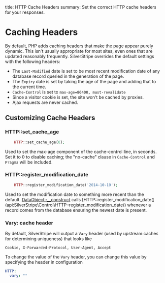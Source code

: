 title: HTTP Cache Headers
summary: Set the correct HTTP cache headers for your responses.

# Caching Headers

By default, PHP adds caching headers that make the page appear purely dynamic. This isn't usually appropriate for most 
sites, even ones that are updated reasonably frequently. SilverStripe overrides the default settings with the following 
headers:

  * The `Last-Modified` date is set to be most recent modification date of any database record queried in the generation 
  of the page.
  * The `Expiry` date is set by taking the age of the page and adding that to the current time.
  * `Cache-Control` is set to `max-age=86400, must-revalidate`
  * Since a visitor cookie is set, the site won't be cached by proxies.
  * Ajax requests are never cached.

## Customizing Cache Headers

### HTTP::set_cache_age
```php
    HTTP::set_cache_age(0);
```

Used to set the max-age component of the cache-control line, in seconds. Set it to 0 to disable caching; the "no-cache" 
clause in `Cache-Control` and `Pragma` will be included.

### HTTP::register_modification_date


```php
    HTTP::register_modification_date('2014-10-10');
```

Used to set the modification date to something more recent than the default. [DataObject::__construct](api:SilverStripe\ORM\DataObject::__construct) calls 
[HTTP::register_modification_date(](api:SilverStripe\Control\HTTP::register_modification_date() whenever a record comes from the database ensuring the newest date is present.

### Vary: cache header

By default, SilverStripe will output a `Vary` header (used by upstream caches for determining uniqueness) 
that looks like

```
Cookie, X-Forwarded-Protocol, User-Agent, Accept
```

To change the value of the `Vary` header, you can change this value by specifying the header in configuration

```yml
HTTP:
  vary: ""
```




